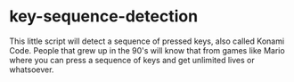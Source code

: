 # key-sequence-detection
This little script will detect a sequence of pressed keys, also called Konami Code. People that grew up in the 90's will know that from games like Mario where you can press a sequence of keys and get unlimited lives or whatsoever.
